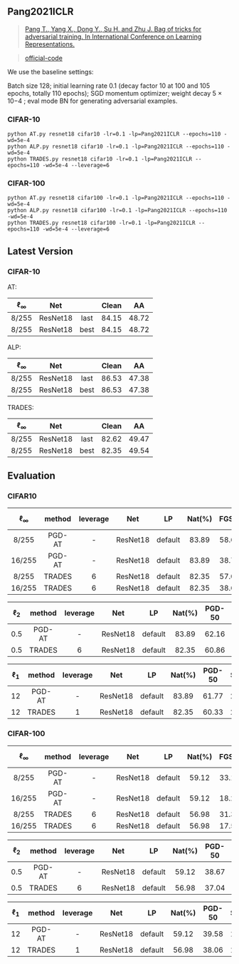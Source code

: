 

## Pang2021ICLR




> [Pang T., Yang X., Dong Y., Su H. and Zhu J. Bag of tricks for adversarial training. In International Conference on Learning Representations.](http://arxiv.org/abs/2010.00467)

> [official-code](https://github.com/P2333/Bag-of-Tricks-for-AT)

We use the baseline settings:

Batch size 128; initial learning rate 0.1 (decay factor 10 at 100 and 105 epochs, totally 110 epochs);
SGD momentum optimizer; weight decay 5 × 10−4 ; eval mode BN for generating adversarial
examples.

### CIFAR-10

    python AT.py resnet18 cifar10 -lr=0.1 -lp=Pang2021ICLR --epochs=110 -wd=5e-4 
    python ALP.py resnet18 cifar10 -lr=0.1 -lp=Pang2021ICLR --epochs=110 -wd=5e-4 
    python TRADES.py resnet18 cifar10 -lr=0.1 -lp=Pang2021ICLR --epochs=110 -wd=5e-4 --leverage=6

### CIFAR-100

    python AT.py resnet18 cifar100 -lr=0.1 -lp=Pang2021ICLR --epochs=110 -wd=5e-4 
    python ALP.py resnet18 cifar100 -lr=0.1 -lp=Pang2021ICLR --epochs=110 -wd=5e-4 
    python TRADES.py resnet18 cifar100 -lr=0.1 -lp=Pang2021ICLR --epochs=110 -wd=5e-4 --leverage=6



## Latest Version



### CIFAR-10



AT:

| $\ell_{\infty}$ |   Net    |      | Clean |  AA   |
| :-------------: | :------: | :--: | :---: | :---: |
|      8/255      | ResNet18 | last | 84.15 | 48.72 |
|      8/255      | ResNet18 | best | 84.15 | 48.72 |



ALP:

| $\ell_{\infty}$ |   Net    |      | Clean |  AA   |
| :-------------: | :------: | :--: | :---: | :---: |
|      8/255      | ResNet18 | last | 86.53 | 47.38 |
|      8/255      | ResNet18 | best | 86.53 | 47.38 |



TRADES:

| $\ell_{\infty}$ |   Net    |      | Clean |  AA   |
| :-------------: | :------: | :--: | :---: | :---: |
|      8/255      | ResNet18 | last | 82.62 | 49.47 |
|      8/255      | ResNet18 | best | 82.35 | 49.54 |













## Evaluation



### CIFAR10



| $\ell_{\infty}$ | method | leverage |   Net    |   LP    | Nat(%) | FGSM  | PGD-10 | PGD-40 | DeepFool |  AA   |
| :-------------: | :----: | :------: | :------: | :-----: | :----: | :---: | :----: | :----: | :------: | :---: |
|      8/255      | PGD-AT |    -     | ResNet18 | default | 83.89  | 58.67 | 53.28  | 52.20  |  54.23   | 48.40 |
|     16/255      | PGD-AT |    -     | ResNet18 | default | 83.89  | 38.74 | 21.10  | 17.86  |  29.57   | 13.21 |
|      8/255      | TRADES |    6     | ResNet18 | default | 82.35  | 57.06 | 52.98  | 52.39  |  53.63   | 48.70 |
|     16/255      | TRADES |    6     | ResNet18 | default | 82.35  | 38.61 | 25.05  | 22.59  |  32.77   | 17.33 |



| $\ell_2$ | method | leverage |   Net    |   LP    | Nat(%) | PGD-50 | DeepFool |  C&W  |  AA   |
| :------: | :----: | :------: | :------: | :-----: | :----: | :----: | :------: | :---: | :---: |
|   0.5    | PGD-AT |    -     | ResNet18 | default | 83.89  | 62.16  |  63.65   | 60.19 | 58.85 |
|   0.5    | TRADES |    6     | ResNet18 | default | 82.35  | 60.86  |  63.33   | 58.54 | 57.97 |




| $\ell_1$ | method | leverage |   Net    |   LP    | Nat(%) | PGD-50 | SLIDE |
| :------: | :----: | :------: | :------: | :-----: | :----: | :----: | :---: |
|    12    | PGD-AT |    -     | ResNet18 | default | 83.89  | 61.77  | 23.48 |
|    12    | TRADES |    1     | ResNet18 | default | 82.35  | 60.33  | 28.25 |



### CIFAR-100



| $\ell_{\infty}$ | method | leverage |   Net    |   LP    | Nat(%) | FGSM  | PGD-10 | PGD-40 | DeepFool |  AA   |
| :-------------: | :----: | :------: | :------: | :-----: | :----: | :---: | :----: | :----: | :------: | :---: |
|      8/255      | PGD-AT |    -     | ResNet18 | default | 59.12  | 33.12 | 29.92  | 29.42  |  28.60   | 25.36 |
|     16/255      | PGD-AT |    -     | ResNet18 | default | 59.12  | 18.22 | 10.63  |  9.65  |  13.01   | 7.37  |
|      8/255      | TRADES |    6     | ResNet18 | default | 56.98  | 31.39 | 28.68  | 28.24  |  26.60   | 23.80 |
|     16/255      | TRADES |    6     | ResNet18 | default | 56.98  | 17.50 | 11.99  | 11.28  |  12.58   | 8.13  |





| $\ell_2$ | method | leverage |   Net    |   LP    | Nat(%) | PGD-50 | DeepFool |  C&W  |  AA   |
| :------: | :----: | :------: | :------: | :-----: | :----: | :----: | :------: | :---: | :---: |
|   0.5    | PGD-AT |    -     | ResNet18 | default | 59.12  | 38.67  |  37.79   | 36.37 | 34.82 |
|   0.5    | TRADES |    6     | ResNet18 | default | 56.98  | 37.04  |  35.94   | 33.50 | 32.64 |




| $\ell_1$ | method | leverage |   Net    |   LP    | Nat(%) | PGD-50 | SLIDE |
| :------: | :----: | :------: | :------: | :-----: | :----: | :----: | :---: |
|    12    | PGD-AT |    -     | ResNet18 | default | 59.12  | 39.58  | 14.15 |
|    12    | TRADES |    1     | ResNet18 | default | 56.98  | 38.06  | 16.53 |

